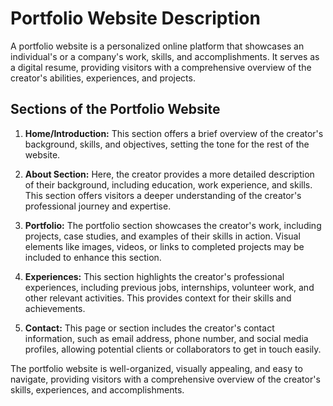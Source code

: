 #
# Portfolio Website Description

A portfolio website is a personalized online platform that showcases an individual's or a company's work, skills, and accomplishments. It serves as a digital resume, providing visitors with a comprehensive overview of the creator's abilities, experiences, and projects. 

## Sections of the Portfolio Website

1. **Home/Introduction:** This section offers a brief overview of the creator's background, skills, and objectives, setting the tone for the rest of the website.

2. **About Section:** Here, the creator provides a more detailed description of their background, including education, work experience, and skills. This section offers visitors a deeper understanding of the creator's professional journey and expertise.

3. **Portfolio:** The portfolio section showcases the creator's work, including projects, case studies, and examples of their skills in action. Visual elements like images, videos, or links to completed projects may be included to enhance this section.

4. **Experiences:** This section highlights the creator's professional experiences, including previous jobs, internships, volunteer work, and other relevant activities. This provides context for their skills and achievements.

5. **Contact:** This page or section includes the creator's contact information, such as email address, phone number, and social media profiles, allowing potential clients or collaborators to get in touch easily.

The portfolio website is well-organized, visually appealing, and easy to navigate, providing visitors with a comprehensive overview of the creator's skills, experiences, and accomplishments.
